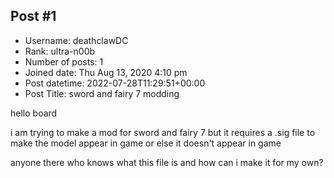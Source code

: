 ## Post #1
- Username: deathclawDC
- Rank: ultra-n00b
- Number of posts: 1
- Joined date: Thu Aug 13, 2020 4:10 pm
- Post datetime: 2022-07-28T11:29:51+00:00
- Post Title: sword and fairy 7 modding

hello board

i am trying to make a mod for sword and fairy 7 but it requires a .sig file to make the model appear in game
or else it doesn't appear in game

anyone there who knows what this file is and how can i make it for my own?
